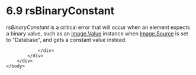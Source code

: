 <html dir="LTR" xmlns:mshelp="http://msdn.microsoft.com/mshelp" xmlns:ddue="http://ddue.schemas.microsoft.com/authoring/2003/5" xmlns:xlink="http://www.w3.org/1999/xlink" xmlns:tool="http://www.microsoft.com/tooltip">
    <head>
        <meta http-equiv="Content-Type" content="text/html; CHARSET=utf-8"></meta>
        <meta name="save" content="history"></meta>
        <title>6.9 rsBinaryConstant</title>
        <xml>
            <mshelp:toctitle title="6.9 rsBinaryConstant"></mshelp:toctitle>
            <mshelp:rltitle title="[MS-RDL]: rsBinaryConstant"></mshelp:rltitle>
            <mshelp:keyword index="A" term="d7027c17-f4cc-4075-acfd-4c039ccd57dc"></mshelp:keyword>
            <mshelp:attr name="DCSext.ContentType" value="open specification"></mshelp:attr>
            <mshelp:attr name="AssetID" value="d7027c17-f4cc-4075-acfd-4c039ccd57dc"></mshelp:attr>
            <mshelp:attr name="TopicType" value="kbRef"></mshelp:attr>
            <mshelp:attr name="DCSext.Title" value="[MS-RDL]: rsBinaryConstant" />
        </xml>
    </head>
    <body>
        <div id="header">
            <h1 class="heading">6.9 rsBinaryConstant</h1>
        </div>
        <div id="mainSection">
            <div id="mainBody">
                <div id="allHistory" class="saveHistory"></div>
                <div id="sectionSection0" class="section" name="collapseableSection">
                    

<p><i>rsBinaryConstant</i> is a critical error that will occur
when an element expects a binary value, such as an <a href="e63f7ec4-2bc8-456a-afc9-60570f34da60.htm">Image.Value</a> instance when <a href="ff4d3c03-cee0-4a51-a40b-9c012fee1596.htm">Image.Source</a> is set to
&quot;Database&quot;, and gets a constant value instead. </p>


                </div>
            </div>
        </div>
    </body>
</html>